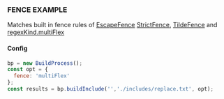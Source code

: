 ### FENCE EXAMPLE

Matches built in fence rules of [EscapeFence](/build-include/classes/src_fences.escapefence.html) [StrictFence](/build-include/classes/src_fences.strictfence.html), [TildeFence](/build-include/classes/src_fences.tildefence.html) and [regexKind.multiFlex](/build-include/enums/enums.fencekind.html#multiFlex)

#### Config

````js
bp = new BuildProcess();
const opt = {
  fence: 'multiFlex'
};
const results = bp.buildInclude('','./includes/replace.txt', opt);
````
